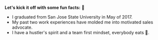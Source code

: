__Let's kick it off with some fun facts:__ 🚀 
* I graduated from San Jose State University in May of 2017.
* My past two work experiences have molded me into motivated sales advocate.
* I have a hustler's spirit and a team first mindset, everybody eats 🍴. 
